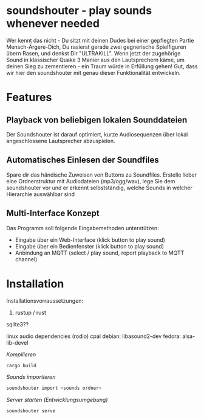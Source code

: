 # soundshouter - play sounds whenever needed

Wer kennt das nicht - Du sitzt mit deinen Dudes bei einer gepflegten Partie Mensch-Ärgere-Dich, Du rasierst gerade zwei gegnerische Spielfiguren übern Rasen, und denkst Dir "ULTRAKILL". Wenn jetzt der zugehörige Sound in klassischer Quake 3 Manier aus den Lautsprechern käme, um deinen Sieg zu zementieren - ein Traum würde in Erfüllung gehen! Gut, dass wir hier den soundshouter mit genau dieser Funktionalität entwickeln. 

# Features 

## Playback von beliebigen lokalen Sounddateien 

Der Soundshouter ist darauf optimiert, kurze Audiosequenzen über lokal angeschlossene Lautsprecher abzuspielen. 

## Automatisches Einlesen der Soundfiles

Spare dir das händische Zuweisen von Buttons zu Soundfiles. Erstelle lieber eine Ordnerstruktur mit Audiodateien (mp3/ogg/wav), lege Sie dem soundshouter vor und er erkennt selbstständig, welche Sounds in welcher Hierarchie auswählbar sind

## Multi-Interface Konzept

Das Programm soll folgende Eingabemethoden unterstützen:
* Eingabe über ein Web-Interface (klick button to play sound)
* Eingabe über ein Bedienfenster (klick button to play sound)
* Anbindung an MQTT (select / play sound, report playback to MQTT channel)

# Installation
Installationsvorraussetzungen:
1. rustup / rust

sqlite3??

linux audio dependencies (rodio)
cpal
debian: libasound2-dev
fedora: alsa-lib-devel

*Kompilieren*
```bash
cargo build
```

*Sounds importieren*
```bash
soundshouter import <sounds ordner>
```

*Server starten (Entwicklungsumgebung)*
```bash
soundshouter serve
```



